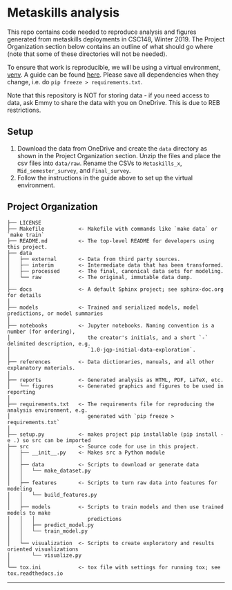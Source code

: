 Metaskills analysis
==============================

This repo contains code needed to reproduce analysis and figures generated from metaskills deployments in CSC148, Winter 2019. The Project Organization section below contains an outline of what should go where (note that some of these directories will not be needed). 

To ensure that work is reproducible, we will be using a virtual environment, [venv](https://docs.python.org/3/library/venv.html). A guide can be found [here](https://aaronlelevier.github.io/virtualenv-cheatsheet/). Please save all dependencies when they change, i.e. do `pip freeze > requirements.txt`. 

Note that this repository is NOT for storing data - if you need access to data, ask Emmy to share the data with you on OneDrive. This is due to REB restrictions. 

Setup
------------
1. Download the data from OneDrive and create the `data` directory as shown in the Project Organization section. Unzip the files and place the csv files into `data/raw`. Rename the CSVs to `Metaskills_x`, `Mid_semester_survey`, and `Final_survey`.
2. Follow the instructions in the guide above to set up the virtual environment.

Project Organization
------------

    ├── LICENSE
    ├── Makefile           <- Makefile with commands like `make data` or `make train`
    ├── README.md          <- The top-level README for developers using this project.
    ├── data
    │   ├── external       <- Data from third party sources.
    │   ├── interim        <- Intermediate data that has been transformed.
    │   ├── processed      <- The final, canonical data sets for modeling.
    │   └── raw            <- The original, immutable data dump.
    │
    ├── docs               <- A default Sphinx project; see sphinx-doc.org for details
    │
    ├── models             <- Trained and serialized models, model predictions, or model summaries
    │
    ├── notebooks          <- Jupyter notebooks. Naming convention is a number (for ordering),
    │                         the creator's initials, and a short `-` delimited description, e.g.
    │                         `1.0-jqp-initial-data-exploration`.
    │
    ├── references         <- Data dictionaries, manuals, and all other explanatory materials.
    │
    ├── reports            <- Generated analysis as HTML, PDF, LaTeX, etc.
    │   └── figures        <- Generated graphics and figures to be used in reporting
    │
    ├── requirements.txt   <- The requirements file for reproducing the analysis environment, e.g.
    │                         generated with `pip freeze > requirements.txt`
    │
    ├── setup.py           <- makes project pip installable (pip install -e .) so src can be imported
    ├── src                <- Source code for use in this project.
    │   ├── __init__.py    <- Makes src a Python module
    │   │
    │   ├── data           <- Scripts to download or generate data
    │   │   └── make_dataset.py
    │   │
    │   ├── features       <- Scripts to turn raw data into features for modeling
    │   │   └── build_features.py
    │   │
    │   ├── models         <- Scripts to train models and then use trained models to make
    │   │   │                 predictions
    │   │   ├── predict_model.py
    │   │   └── train_model.py
    │   │
    │   └── visualization  <- Scripts to create exploratory and results oriented visualizations
    │       └── visualize.py
    │
    └── tox.ini            <- tox file with settings for running tox; see tox.readthedocs.io


--------
